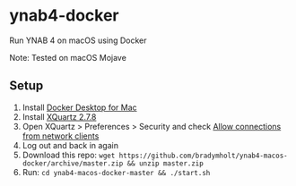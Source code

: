 # ynab4-docker

Run YNAB 4 on macOS using Docker

Note: Tested on macOS Mojave

## Setup

1. Install [Docker Desktop for Mac](https://download.docker.com/mac/stable/Docker.dmg)
1. Install [XQuartz 2.7.8](https://www.xquartz.org/releases/XQuartz-2.7.8.html)
1. Open XQuartz > Preferences > Security and check [Allow connections from network clients](https://user-images.githubusercontent.com/759811/59886353-3a06c880-9384-11e9-8453-345a0365dce3.png)
1. Log out and back in again
1. Download this repo: `wget https://github.com/bradymholt/ynab4-macos-docker/archive/master.zip && unzip master.zip`
1. Run: `cd ynab4-macos-docker-master && ./start.sh` 
